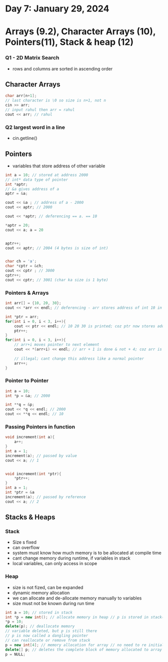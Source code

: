 # Day 7: January 29, 2024

# Arrays (9.2), Character Arrays (10), Pointers(11), Stack & heap (12)

### Q1 - 2D Matrix Search
- rows and columns are sorted in ascending order

## Character Arrays
```c++
char arr[n+1];
// last character is \0 so size is n+1, not n
cin >> arr; 
// input rahul then arr = rahul
cout << arr; // rahul
```
### Q2 largest word in a line
- cin.getline()

## Pointers
- variables that store address of other variable
```c++
int a = 10; // stored at address 2000
// int* data type of pointer
int *aptr;
// &a gives address of a
aptr = &a;  

cout << &a ; // address of a - 2000
cout << aptr; // 2000 

cout << *aptr; // deferencing == a. == 10

*aptr = 20;
cout << a; a = 20


aptr++;
cout << aptr; // 2004 (4 bytes is size of int)


char ch = 'a';
char *cptr = &ch;
cout << cptr ; // 3000
cptr++;
cout << cptr; // 3001 (char ka size is 1 byte)
```


### Pointers & Arrays
```c++
int arr[] = {10, 20, 30};
cout << *arr << endl; // deferencing - arr stores address of int 10 in array (first element)

int *ptr = arr;
for(int i = 0, i < 3, i++){
    cout << ptr << endl; // 10 20 30 is printed; coz ptr now stores address of zeroth element
    ptr++;
}
for(int i = 0, i < 3, i++){
    // arr+i moves pointer to next element
    cout << *(arr+i) << endl; // arr + 1 is done & not + 4; coz arr is indexing pointer; it goes to next index not memory location
    
    // illegal; cant change this address like a normal pointer
    arr++; 
}
```

### Pointer to Pointer
```c++ 
int a = 10;
int *p = &a; // 2000

int **q = &p;
cout << *q << endl; // 2000
cout << **q << endl; // 10
```

### Passing Pointers in function
```c++
void increment(int a){
    a++;
}
int a = 1;
increment(a); // passed by value
cout << a; // 1


void increment(int *ptr){
    *ptr++;
}
int a = 1;
int *ptr = &a
increment(a); // passed by reference
cout << a; // 2
```

## Stacks & Heaps
### Stack
- Size s fixed
- can overflow
- system must know how much memory is to be allocated at compile time
- cant change memory during runtime, if variables in stack
- local variables, can only access in scope

### Heap
- size is not fized, can be expanded 
- dynamic memory allocation
- we can allocate and de-allocate memory manually to variables
- size must not be known during run time
```c++
int a = 10; // stored in stack
int *p = new int(); // allocate memory in heap // p is stored in stack(p = 2000); the variable whose pointer is p is in heap
*p = 10; 
delete(p); // deallocate memory
// variable deleted, but p is still there
// p is now called a dangling pointer
// can reallocate or remove from stack
p = new int[4]; // memory allocation for array // no need to re initialise p 
delete[] p; // deletes the complete block of memory allocated to array
p = NULL; 
```



